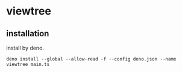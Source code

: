 # viewtree

## installation

install by deno.

```shell
deno install --global --allow-read -f --config deno.json --name viewtree main.ts
```
